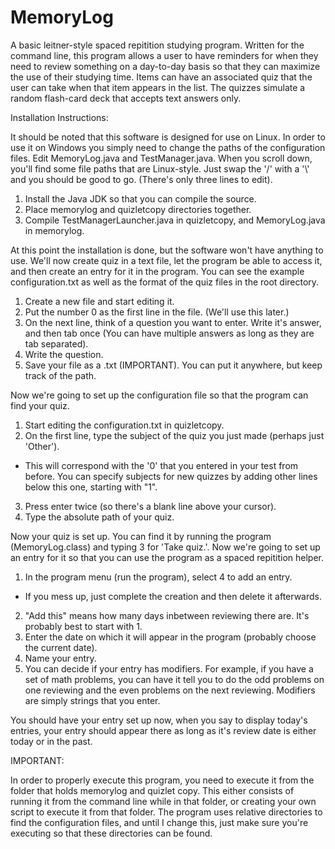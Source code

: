 # MemoryLog
A basic leitner-style spaced repitition studying program. Written for the command line, this program allows a user to have reminders for when they need to review something on a day-to-day basis so that they can maximize the use of their studying time. Items can have an associated quiz that the user can take when that item appears in the list. The quizzes simulate a random flash-card deck that accepts text answers only.
  
Installation Instructions:

It should be noted that this software is designed for use on Linux. In order to use it on Windows you simply need to change the paths of the configuration files. Edit MemoryLog.java and TestManager.java. When you scroll down, you'll find some file paths that are Linux-style. Just swap the '/' with a '\\' and you should be good to go. (There's only three lines to edit).

1. Install the Java JDK so that you can compile the source.
2. Place memorylog and quizletcopy directories together.
3. Compile TestManagerLauncher.java in quizletcopy, and MemoryLog.java in memorylog.

At this point the installation is done, but the software won't have anything to use. We'll now create quiz in a text file, let the program be able to access it, and then create an entry for it in the program. You can see the example configuration.txt as well as the format of the quiz files in the root directory.

1. Create a new file and start editing it.
2. Put the number 0 as the first line in the file. (We'll use this later.)
3. On the next line, think of a question you want to enter. Write it's answer, and then tab once (You can have multiple answers as long as they are tab separated).
4. Write the question.
5. Save your file as a .txt (IMPORTANT). You can put it anywhere, but keep track of the path.

Now we're going to set up the configuration file so that the program can find your quiz.

1. Start editing the configuration.txt in quizletcopy.
2. On the first line, type the subject of the quiz you just made (perhaps just 'Other').
  - This will correspond with the '0' that you entered in your test from before. You can specify subjects for new quizzes by adding other lines below this one, starting with "1". 
3. Press enter twice (so there's a blank line above your cursor).
4. Type the absolute path of your quiz.

Now your quiz is set up. You can find it by running the program (MemoryLog.class) and typing 3 for 'Take quiz.'. Now we're going to set up an entry for it so that you can use the program as a spaced repitition helper.

1. In the program menu (run the program), select 4 to add an entry.
  - If you mess up, just complete the creation and then delete it afterwards.
2. "Add this" means how many days inbetween reviewing there are. It's probably best to start with 1.
3. Enter the date on which it will appear in the program (probably choose the current date).
4. Name your entry.
5. You can decide if your entry has modifiers. For example, if you have a set of math problems, you can have it tell you to do the odd problems on one reviewing and the even problems on the next reviewing. Modifiers are simply strings that you enter.

You should have your entry set up now, when you say to display today's entries, your entry should appear there as long as it's review date is either today or in the past.

IMPORTANT:

In order to properly execute this program, you need to execute it from the folder that holds memorylog and quizlet copy. This either consists of running it from the command line while in that folder, or creating your own script to execute it from that folder. The program uses relative directories to find the configuration files, and until I change this, just make sure you're executing so that these directories can be found.
